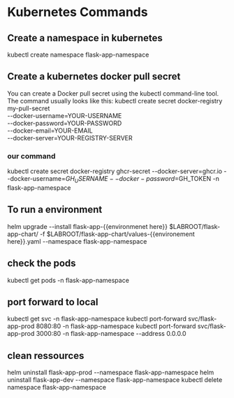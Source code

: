 # Kubernetes Commands

## Create a namespace in kubernetes

kubectl create namespace flask-app-namespace

## Create a kubernetes docker pull secret

You can create a Docker pull secret using the kubectl command-line tool. The command usually looks like this:
kubectl create secret docker-registry my-pull-secret \
 --docker-username=YOUR-USERNAME \
 --docker-password=YOUR-PASSWORD \
 --docker-email=YOUR-EMAIL \
 --docker-server=YOUR-REGISTRY-SERVER

### our command

kubectl create secret docker-registry ghcr-secret --docker-server=ghcr.io --docker-username=$GH_USERNAME --docker-password=$GH_TOKEN -n flask-app-namespace

## To run a environment

helm upgrade --install flask-app-{{environmenet here}} $LABROOT/flask-app-chart/ -f $LABROOT/flask-app-chart/values-{{environement here}}.yaml --namespace flask-app-namespace

## check the pods

kubectl get pods -n flask-app-namespace

## port forward to local

kubectl get svc -n flask-app-namespace
kubectl port-forward svc/flask-app-prod 8080:80 -n flask-app-namespace
kubectl port-forward svc/flask-app-prod 3000:80 -n flask-app-namespace --address 0.0.0.0

## clean ressources

helm uninstall flask-app-prod --namespace flask-app-namespace
helm uninstall flask-app-dev --namespace flask-app-namespace
kubectl delete namespace flask-app-namespace

